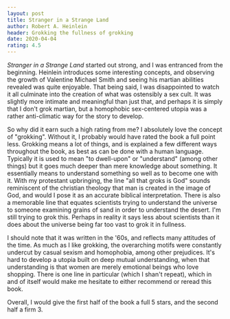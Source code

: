 ```yaml
---
layout: post
title: Stranger in a Strange Land
author: Robert A. Heinlein
header: Grokking the fullness of grokking
date: 2020-04-04
rating: 4.5
---
```


*Stranger in a Strange Land* started out strong, and I was entranced from the beginning.
Heinlein introduces some interesting concepts, and observing the growth of Valentine Michael Smith and seeing his martian abilities revealed was quite enjoyable. 
That being said, I was disappointed to watch it all culminate into the creation of what was ostensibly a sex cult. 
It was slightly more intimate and meaningful than just that, and perhaps it is simply that I don't grok martian, but a homophobic sex-centered utopia was a rather anti-climatic way for the story to develop.

So why did it earn such a high rating from me? I absolutely love the concept of "grokking".
Without it, I probably would have rated the book a full point less.
Grokking means a lot of things, and is explained a few different ways throughout the book, as best as can be done with a human language. 
Typically it is used to mean "to dwell-upon" or "understand" (among other things) but it goes much deeper than mere knowledge about something. 
It essentially means to understand something so well as to become one with it. With my protestant upbringing, the line "all that groks is God" sounds reminiscent of the christian theology that man is created in the image of God, 
and would I pose it as an accurate biblical interpretation.
There is also a memorable line that equates scientists trying to understand the universe to someone examining grains of sand in order to understand the desert.
I'm still trying to grok this.
Perhaps in reality it says less about scientists than it does about the universe being far too vast to grok it in fullness.

I should note that it was written in the '60s, and reflects many attitudes of the time.
As much as I like grokking, the overarching motifs were constantly undercut by casual sexism and homophobia, among other prejudices.
It's hard to develop a utopia built on deep mutual understanding, when that understanding is that women are merely emotional beings who love shopping.
There is one line in particular (which I shan't repeat), which in and of itself would make me hesitate to either recommend or reread this book.

Overall, I would give the first half of the book a full 5 stars, and the second half a firm 3.
